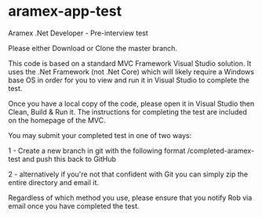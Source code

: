 # aramex-app-test
Aramex .Net Developer - Pre-interview test

Please either Download or Clone the master branch.

This code is based on a standard MVC Framework Visual Studio solution. It uses the .Net Framework (not .Net Core) which will likely require a Windows base OS in order for you to view and run it in Visual Studio to complete the test.

Once you have a local copy of the code, please open it in Visual Studio then Clean, Build & Run it. The instructions for completing the test are included on the homepage of the MVC.

You may submit your completed test in one of two ways:

1 - Create a new branch in git with the following format <your-name>/completed-aramex-test and push this back to GitHub
  
2 - alternatively if you're not that confident with Git you can simply zip the entire directory and email it.

Regardless of which method you use, please ensure that you notify Rob via email once you have completed the test.
